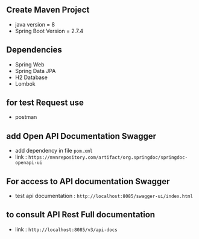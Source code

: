 ## Create Maven Project 
* java version = 8
* Spring Boot Version = 2.7.4
## Dependencies
* Spring Web
* Spring Data JPA
* H2 Database
* Lombok

## for test Request use 
* postman

## add Open API Documentation Swagger 
* add dependency in file `pom.xml`
* link : `https://mvnrepository.com/artifact/org.springdoc/springdoc-openapi-ui`

## For access to API documentation Swagger
* test api documentation : `http://localhost:8085/swagger-ui/index.html`

## to consult API Rest Full documentation
* link : `http://localhost:8085/v3/api-docs`